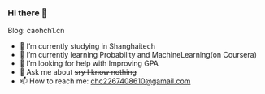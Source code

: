 ### Hi there 👋

Blog: caohch1.cn

- 🔭 I’m currently studying in Shanghaitech
- 🌱 I’m currently learning Probability and MachineLearning(on Coursera)
- 🤔 I’m looking for help with Improving GPA
- 💬 Ask me about ~~sry I know nothing~~
- 📫 How to reach me: chc2267408610@gamail.com
